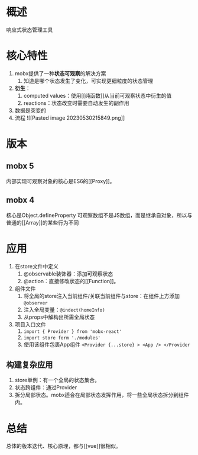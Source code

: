 # 概述
响应式状态管理工具
# 核心特性
1. mobx提供了一种**状态可观察**的解决方案
	1. 知道是哪个状态发生了变化，可实现更细粒度的状态管理
2. **衍生**：
	1. computed values：使用[[纯函数]]从当前可观察状态中衍生的值
	2. reactions：状态改变时需要自动发生的副作用
3. 数据是突变的
4. 流程 ![[Pasted image 20230530215849.png]] 
# 版本
## mobx 5
内部实现可观察对象的核心是ES6的[[Proxy]]。
## mobx 4
核心是Object.defineProperty
可观察数组不是JS数组，而是继承自对象，所以与普通的[[Array]]的某些行为不同
# 应用
1. 在store文件中定义
	1. @observable装饰器：添加可观察状态
	2. @action：直接修改状态的[[Function]]。
2. 组件文件
	1. 将全局的store注入当前组件/关联当前组件与store：在组件上方添加`@observer`
	2. 注入全局变量：`@indect(homeInfo)`
	3. 从props中解构出所需全局状态
3. 项目入口文件
	1. `import { Provider } from 'mobx-react'` 
	2. `import store form './modules'` 
	3. 使用该组件包裹App组件 `<Provider {...store} > <App /> </Provider` 
## 构建复杂应用
1. store单例：有一个全局的状态集合。
2. 状态跨组件：通过Provider
3. 拆分局部状态。mobx适合在局部状态发挥作用，将一些全局状态拆分到组件内。

# 总结
总体的版本迭代、核心原理，都与[[vue]]很相似。